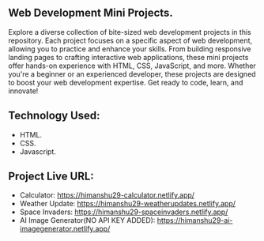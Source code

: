 ## Web Development Mini Projects.

Explore a diverse collection of bite-sized web development projects in this repository. Each project focuses on a specific aspect of web development, allowing you to practice and enhance your skills. From building responsive landing pages to crafting interactive web applications, these mini projects offer hands-on experience with HTML, CSS, JavaScript, and more. Whether you're a beginner or an experienced developer, these projects are designed to boost your web development expertise. Get ready to code, learn, and innovate!

## Technology Used:

- HTML.
- CSS.
- Javascript.

## Project Live URL:

- Calculator: https://himanshu29-calculator.netlify.app/
- Weather Update: https://himanshu29-weatherupdates.netlify.app/
- Space Invaders: https://himanshu29-spaceinvaders.netlify.app/
- AI Image Generator(NO API KEY ADDED): https://himanshu29-ai-imagegenerator.netlify.app/ 